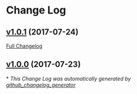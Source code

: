 # Change Log

## [v1.0.1](https://github.com/sectsect/google-spreadsheet-to-db/tree/v1.0.1) (2017-07-24)
[Full Changelog](https://github.com/sectsect/google-spreadsheet-to-db/compare/v1.0.0...v1.0.1)

## [v1.0.0](https://github.com/sectsect/google-spreadsheet-to-db/tree/v1.0.0) (2017-07-23)


\* *This Change Log was automatically generated by [github_changelog_generator](https://github.com/skywinder/Github-Changelog-Generator)*